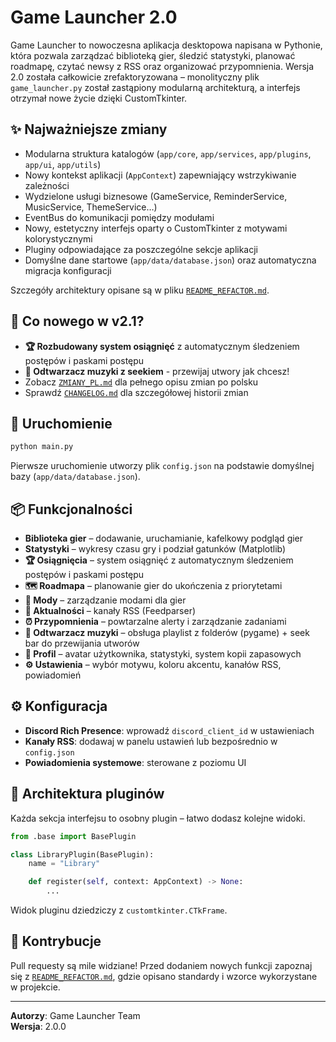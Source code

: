 # Game Launcher 2.0

Game Launcher to nowoczesna aplikacja desktopowa napisana w Pythonie, która pozwala zarządzać biblioteką gier, śledzić statystyki, planować roadmapę, czytać newsy z RSS oraz organizować przypomnienia. Wersja 2.0 została całkowicie zrefaktoryzowana – monolityczny plik `game_launcher.py` został zastąpiony modularną architekturą, a interfejs otrzymał nowe życie dzięki CustomTkinter.

## ✨ Najważniejsze zmiany
- Modularna struktura katalogów (`app/core`, `app/services`, `app/plugins`, `app/ui`, `app/utils`)
- Nowy kontekst aplikacji (`AppContext`) zapewniający wstrzykiwanie zależności
- Wydzielone usługi biznesowe (GameService, ReminderService, MusicService, ThemeService…)
- EventBus do komunikacji pomiędzy modułami
- Nowy, estetyczny interfejs oparty o CustomTkinter z motywami kolorystycznymi
- Pluginy odpowiadające za poszczególne sekcje aplikacji
- Domyślne dane startowe (`app/data/database.json`) oraz automatyczna migracja konfiguracji

Szczegóły architektury opisane są w pliku [`README_REFACTOR.md`](README_REFACTOR.md).

## 🎉 Co nowego w v2.1?
- **🏆 Rozbudowany system osiągnięć** z automatycznym śledzeniem postępów i paskami postępu
- **🎵 Odtwarzacz muzyki z seekiem** - przewijaj utwory jak chcesz!
- Zobacz [`ZMIANY_PL.md`](ZMIANY_PL.md) dla pełnego opisu zmian po polsku
- Sprawdź [`CHANGELOG.md`](CHANGELOG.md) dla szczegółowej historii zmian

## 🚀 Uruchomienie
```bash
python main.py
```
Pierwsze uruchomienie utworzy plik `config.json` na podstawie domyślnej bazy (`app/data/database.json`).

## 📦 Funkcjonalności
- **Biblioteka gier** – dodawanie, uruchamianie, kafelkowy podgląd gier
- **Statystyki** – wykresy czasu gry i podział gatunków (Matplotlib)
- **🏆 Osiągnięcia** – system osiągnięć z automatycznym śledzeniem postępów i paskami postępu
- **🗺️ Roadmapa** – planowanie gier do ukończenia z priorytetami
- **🔧 Mody** – zarządzanie modami dla gier
- **📰 Aktualności** – kanały RSS (Feedparser)
- **⏰ Przypomnienia** – powtarzalne alerty i zarządzanie zadaniami
- **🎵 Odtwarzacz muzyki** – obsługa playlist z folderów (pygame) + seek bar do przewijania utworów
- **👤 Profil** – avatar użytkownika, statystyki, system kopii zapasowych
- **⚙️ Ustawienia** – wybór motywu, koloru akcentu, kanałów RSS, powiadomień

## ⚙️ Konfiguracja
- **Discord Rich Presence**: wprowadź `discord_client_id` w ustawieniach
- **Kanały RSS**: dodawaj w panelu ustawień lub bezpośrednio w `config.json`
- **Powiadomienia systemowe**: sterowane z poziomu UI

## 🧩 Architektura pluginów
Każda sekcja interfejsu to osobny plugin – łatwo dodasz kolejne widoki.
```python
from .base import BasePlugin

class LibraryPlugin(BasePlugin):
    name = "Library"

    def register(self, context: AppContext) -> None:
        ...
```
Widok pluginu dziedziczy z `customtkinter.CTkFrame`.

## 🤝 Kontrybucje
Pull requesty są mile widziane! Przed dodaniem nowych funkcji zapoznaj się z [`README_REFACTOR.md`](README_REFACTOR.md), gdzie opisano standardy i wzorce wykorzystane w projekcie.

---
**Autorzy**: Game Launcher Team  
**Wersja**: 2.0.0

